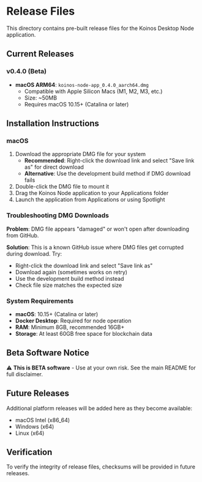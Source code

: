# Release Files

This directory contains pre-built release files for the Koinos Desktop Node application.

## Current Releases

### v0.4.0 (Beta)

- **macOS ARM64**: `koinos-node-app_0.4.0_aarch64.dmg`
  - Compatible with Apple Silicon Macs (M1, M2, M3, etc.)
  - Size: ~50MB
  - Requires macOS 10.15+ (Catalina or later)

## Installation Instructions

### macOS

1. Download the appropriate DMG file for your system
   - **Recommended**: Right-click the download link and select "Save link as" for direct download
   - **Alternative**: Use the development build method if DMG download fails
2. Double-click the DMG file to mount it
3. Drag the Koinos Node application to your Applications folder
4. Launch the application from Applications or using Spotlight

### Troubleshooting DMG Downloads

**Problem**: DMG file appears "damaged" or won't open after downloading from GitHub.

**Solution**: This is a known GitHub issue where DMG files get corrupted during download. Try:
- Right-click the download link and select "Save link as"
- Download again (sometimes works on retry)
- Use the development build method instead
- Check file size matches the expected size

### System Requirements

- **macOS**: 10.15+ (Catalina or later)
- **Docker Desktop**: Required for node operation
- **RAM**: Minimum 8GB, recommended 16GB+
- **Storage**: At least 60GB free space for blockchain data

## Beta Software Notice

⚠️ **This is BETA software** - Use at your own risk. See the main README for full disclaimer.

## Future Releases

Additional platform releases will be added here as they become available:
- macOS Intel (x86_64)
- Windows (x64)
- Linux (x64)

## Verification

To verify the integrity of release files, checksums will be provided in future releases.
